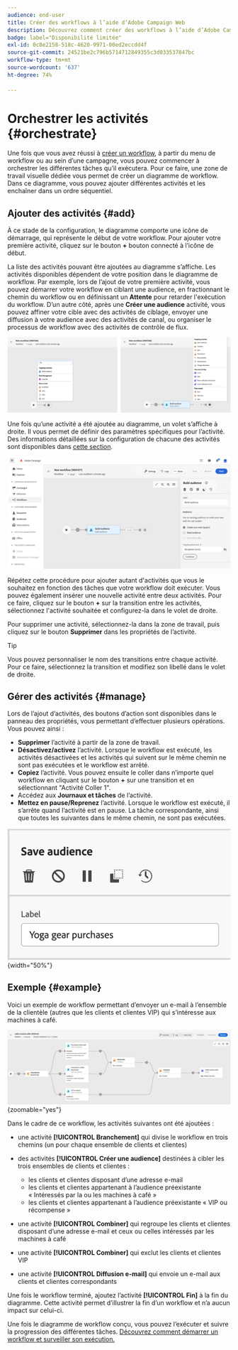 ```yaml
---
audience: end-user
title: Créer des workflows à l’aide d’Adobe Campaign Web
description: Découvrez comment créer des workflows à l’aide d’Adobe Campaign Web.
badge: label="Disponibilité limitée"
exl-id: 0c8e2158-518c-4620-9971-00ed2eccdd4f
source-git-commit: 24521be2c796b5714712849355c3d033537847bc
workflow-type: tm+mt
source-wordcount: '637'
ht-degree: 74%

---
```


# Orchestrer les activités {#orchestrate}

Une fois que vous avez réussi à [créer un workflow](create-workflow.md), à partir du menu de workflow ou au sein d’une campagne, vous pouvez commencer à orchestrer les différentes tâches qu’il exécutera. Pour ce faire, une zone de travail visuelle dédiée vous permet de créer un diagramme de workflow. Dans ce diagramme, vous pouvez ajouter différentes activités et les enchaîner dans un ordre séquentiel.

## Ajouter des activités {#add}

À ce stade de la configuration, le diagramme comporte une icône de démarrage, qui représente le début de votre workflow. Pour ajouter votre première activité, cliquez sur le bouton **+** bouton connecté à l’icône de début.

La liste des activités pouvant être ajoutées au diagramme s’affiche. Les activités disponibles dépendent de votre position dans le diagramme de workflow. Par exemple, lors de l’ajout de votre première activité, vous pouvez démarrer votre workflow en ciblant une audience, en fractionnant le chemin du workflow ou en définissant un **Attente** pour retarder l&#39;exécution du workflow. D’un autre côté, après une **Créer une audience** activité, vous pouvez affiner votre cible avec des activités de ciblage, envoyer une diffusion à votre audience avec des activités de canal, ou organiser le processus de workflow avec des activités de contrôle de flux.

![](assets/workflow-start.png)

Une fois qu’une activité a été ajoutée au diagramme, un volet s’affiche à droite. Il vous permet de définir des paramètres spécifiques pour l’activité. Des informations détaillées sur la configuration de chacune des activités sont disponibles dans [cette section](activities/about-activities.md).

![](assets/workflow-configure-activities.png)

Répétez cette procédure pour ajouter autant d&#39;activités que vous le souhaitez en fonction des tâches que votre workflow doit exécuter. Vous pouvez également insérer une nouvelle activité entre deux activités. Pour ce faire, cliquez sur le bouton **+** sur la transition entre les activités, sélectionnez l&#39;activité souhaitée et configurez-la dans le volet de droite.

Pour supprimer une activité, sélectionnez-la dans la zone de travail, puis cliquez sur le bouton **Supprimer** dans les propriétés de l’activité.

>[!TIP]
>
>Vous pouvez personnaliser le nom des transitions entre chaque activité. Pour ce faire, sélectionnez la transition et modifiez son libellé dans le volet de droite.

## Gérer des activités {#manage}

Lors de l’ajout d’activités, des boutons d’action sont disponibles dans le panneau des propriétés, vous permettant d’effectuer plusieurs opérations. Vous pouvez ainsi :

* **Supprimer** l’activité à partir de la zone de travail.
* **Désactivez/activez** l’activité. Lorsque le workflow est exécuté, les activités désactivées et les activités qui suivent sur le même chemin ne sont pas exécutées et le workflow est arrêté.
* **Copiez** l’activité. Vous pouvez ensuite le coller dans n’importe quel workflow en cliquant sur le bouton **+** sur une transition et en sélectionnant &quot;Activité Coller 1&quot;.
* Accédez aux **Journaux et tâches** de l’activité.
* **Mettez en pause/Reprenez** l’activité. Lorsque le workflow est exécuté, il s’arrête quand l’activité est en pause. La tâche correspondante, ainsi que toutes les suivantes dans le même chemin, ne sont pas exécutées.

![](assets/activity-action.png){width="50%"}

## Exemple {#example}

Voici un exemple de workflow permettant d’envoyer un e-mail à l’ensemble de la clientèle (autres que les clients et clientes VIP) qui s’intéresse aux machines à café.

![](assets/workflow-example.png){zoomable=&quot;yes&quot;}

Dans le cadre de ce workflow, les activités suivantes ont été ajoutées :

* une activité **[!UICONTROL Branchement]** qui divise le workflow en trois chemins (un pour chaque ensemble de clients et clientes)
* des activités **[!UICONTROL Créer une audience]** destinées à cibler les trois ensembles de clients et clientes :

   * les clients et clientes disposant d’une adresse e-mail
   * les clients et clientes appartenant à l’audience préexistante « Intéressés par la ou les machines à café »
   * les clients et clientes appartenant à l’audience préexistante « VIP ou récompense »

* une activité **[!UICONTROL Combiner]** qui regroupe les clients et clientes disposant d’une adresse e-mail et ceux ou celles intéressés par les machines à café
* une activité **[!UICONTROL Combiner]** qui exclut les clients et clientes VIP
* une activité **[!UICONTROL Diffusion e-mail]** qui envoie un e-mail aux clients et clientes correspondants

Une fois le workflow terminé, ajoutez l’activité **[!UICONTROL Fin]** à la fin du diagramme. Cette activité permet d’illustrer la fin d’un workflow et n’a aucun impact sur celui-ci.

Une fois le diagramme de workflow conçu, vous pouvez l’exécuter et suivre la progression des différentes tâches. [Découvrez comment démarrer un workflow et surveiller son exécution.](start-monitor-workflows.md)

